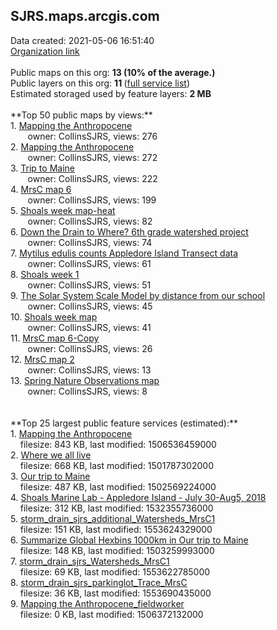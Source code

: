 <h2>SJRS.maps.arcgis.com</h2> Data created: 2021-05-06 16:51:40 <br /><a target='new' href='https://SJRS.maps.arcgis.com'>Organization link</a><br /><br />Public maps on this org: <b>13 (10% of the average.)</b><br />Public layers on this org: <b>11 </b>(<a target='new' href='https://services.arcgis.com/G1oeAQwg6yiYiaNc/ArcGIS/rest/services'>full service list</a>)<br />Estimated storaged used by feature layers: <b>2 MB</b><br /><br />**Top 50 public maps by views:**<br />  1. <a target='new' href='https://www.arcgis.com/home/item.html?id=dbe935cd630d46728d46f84a69299d36'>Mapping the Anthropocene</a> <br />  &nbsp;&nbsp;&nbsp;&nbsp; &nbsp;&nbsp;owner: CollinsSJRS, views: 276<br />  2. <a target='new' href='https://www.arcgis.com/home/item.html?id=a085e32d78cb4d0c9915266185b4edd8'>Mapping the Anthropocene</a> <br />  &nbsp;&nbsp;&nbsp;&nbsp; &nbsp;&nbsp;owner: CollinsSJRS, views: 272<br />  3. <a target='new' href='https://www.arcgis.com/home/item.html?id=5563d84615004795aa9843cd029d6398'>Trip to Maine</a> <br />  &nbsp;&nbsp;&nbsp;&nbsp; &nbsp;&nbsp;owner: CollinsSJRS, views: 222<br />  4. <a target='new' href='https://www.arcgis.com/home/item.html?id=2ff2db9620bb468f88c852b16bda6996'>MrsC map 6</a> <br />  &nbsp;&nbsp;&nbsp;&nbsp; &nbsp;&nbsp;owner: CollinsSJRS, views: 199<br />  5. <a target='new' href='https://www.arcgis.com/home/item.html?id=d9d1de72ed9c4125b00ff11613525213'>Shoals week map-heat</a> <br />  &nbsp;&nbsp;&nbsp;&nbsp; &nbsp;&nbsp;owner: CollinsSJRS, views: 82<br />  6. <a target='new' href='https://www.arcgis.com/home/item.html?id=d16c3fa598734c1dbfd3e58c374f44f0'>Down the Drain to Where?     6th grade watershed project</a> <br />  &nbsp;&nbsp;&nbsp;&nbsp; &nbsp;&nbsp;owner: CollinsSJRS, views: 74<br />  7. <a target='new' href='https://www.arcgis.com/home/item.html?id=0ece9b7b1b9e462d9ece412046228060'>Mytilus edulis counts Appledore Island Transect data</a> <br />  &nbsp;&nbsp;&nbsp;&nbsp; &nbsp;&nbsp;owner: CollinsSJRS, views: 61<br />  8. <a target='new' href='https://www.arcgis.com/home/item.html?id=c2d4f8448bfd4d0881b93246ab1fb4fc'>Shoals week 1</a> <br />  &nbsp;&nbsp;&nbsp;&nbsp; &nbsp;&nbsp;owner: CollinsSJRS, views: 51<br />  9. <a target='new' href='https://www.arcgis.com/home/item.html?id=64d8102192e34f939ad5cf37b98dfa01'>The Solar System Scale Model by distance from our school</a> <br />  &nbsp;&nbsp;&nbsp;&nbsp; &nbsp;&nbsp;owner: CollinsSJRS, views: 45<br />  10. <a target='new' href='https://www.arcgis.com/home/item.html?id=6bff2a74081547f3a346d01ee7ab8f4f'>Shoals week map</a> <br />  &nbsp;&nbsp;&nbsp;&nbsp; &nbsp;&nbsp;owner: CollinsSJRS, views: 41<br />  11. <a target='new' href='https://www.arcgis.com/home/item.html?id=38051bcc8acf4903bb0b54bacf248a24'>MrsC map 6-Copy</a> <br />  &nbsp;&nbsp;&nbsp;&nbsp; &nbsp;&nbsp;owner: CollinsSJRS, views: 26<br />  12. <a target='new' href='https://www.arcgis.com/home/item.html?id=6b6ab5a03d844f45a903f2e45fb5897f'>MrsC map 2</a> <br />  &nbsp;&nbsp;&nbsp;&nbsp; &nbsp;&nbsp;owner: CollinsSJRS, views: 13<br />  13. <a target='new' href='https://www.arcgis.com/home/item.html?id=2ee6c8c13ed040e3ab3d843f8cc026ee'>Spring Nature Observations map</a> <br />  &nbsp;&nbsp;&nbsp;&nbsp; &nbsp;&nbsp;owner: CollinsSJRS, views: 8<br /><br /><br />**Top 25 largest public feature services (estimated):**<br /> 1. <a target='new' href='https://www.arcgis.com/home/item.html?id=ec3b2e91a3da488ca46096b0cca608d3'>Mapping the Anthropocene</a><br /> &nbsp;&nbsp;&nbsp;&nbsp;filesize: 843 KB, last modified: 1506536459000<br /> 2. <a target='new' href='https://www.arcgis.com/home/item.html?id=0a80622cbd6249628a824361d477fbc5'>Where we all live</a><br /> &nbsp;&nbsp;&nbsp;&nbsp;filesize: 668 KB, last modified: 1501787302000<br /> 3. <a target='new' href='https://www.arcgis.com/home/item.html?id=7bcf0e5d64ce47e7b36e4fb74f079e49'>Our trip to Maine</a><br /> &nbsp;&nbsp;&nbsp;&nbsp;filesize: 487 KB, last modified: 1502569224000<br /> 4. <a target='new' href='https://www.arcgis.com/home/item.html?id=4e6fd07b99c04f6c80a4afbb9d955f18'>Shoals Marine Lab - Appledore Island - July 30-Aug5, 2018</a><br /> &nbsp;&nbsp;&nbsp;&nbsp;filesize: 312 KB, last modified: 1532355736000<br /> 5. <a target='new' href='https://www.arcgis.com/home/item.html?id=23fb62372aa145e2bf464a43db413057'>storm_drain_sjrs_additional_Watersheds_MrsC1</a><br /> &nbsp;&nbsp;&nbsp;&nbsp;filesize: 151 KB, last modified: 1553624329000<br /> 6. <a target='new' href='https://www.arcgis.com/home/item.html?id=67d6885b5d4e4c999834668c99631636'>Summarize Global Hexbins 1000km in Our trip to Maine</a><br /> &nbsp;&nbsp;&nbsp;&nbsp;filesize: 148 KB, last modified: 1503259993000<br /> 7. <a target='new' href='https://www.arcgis.com/home/item.html?id=b03daf3bed2d495f8d5d82c89a4442fc'>storm_drain_sjrs_Watersheds_MrsC1</a><br /> &nbsp;&nbsp;&nbsp;&nbsp;filesize: 69 KB, last modified: 1553622785000<br /> 8. <a target='new' href='https://www.arcgis.com/home/item.html?id=acb743c65e694bc9ad71c69b0e922276'>storm_drain_sjrs_parkinglot_Trace_MrsC</a><br /> &nbsp;&nbsp;&nbsp;&nbsp;filesize: 36 KB, last modified: 1553690435000<br /> 9. <a target='new' href='https://www.arcgis.com/home/item.html?id=a303150f563e4e318fc80baf48c34e09'>Mapping the Anthropocene_fieldworker</a><br /> &nbsp;&nbsp;&nbsp;&nbsp;filesize: 0 KB, last modified: 1506372132000<br />